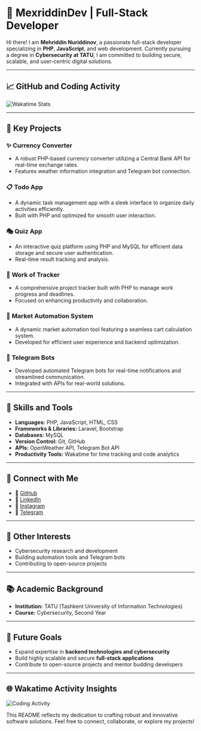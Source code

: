 # 🔧 **MexriddinDev | Full-Stack Developer**

Hi there! I am **Mehriddin Nuriddinov**, a passionate full-stack developer specializing in **PHP**, **JavaScript**, and web development. Currently pursuing a degree in **Cybersecurity at TATU**, I am committed to building secure, scalable, and user-centric digital solutions.

---

## 📈 **GitHub and Coding Activity**

![Wakatime Stats]([https://wakatime.com/badge/user/your-wakatime-id.svg](https://wakatime.com/dashboard))

---

## 🔮 **Key Projects**

### ✨ **Currency Converter**

- A robust PHP-based currency converter utilizing a Central Bank API for real-time exchange rates.
- Features weather information integration and Telegram bot connection.

### 📋 **Todo App**

- A dynamic task management app with a sleek interface to organize daily activities efficiently.
- Built with PHP and optimized for smooth user interaction.

### 🎭 **Quiz App**

- An interactive quiz platform using PHP and MySQL for efficient data storage and secure user authentication.
- Real-time result tracking and analysis.

### 💼 **Work of Tracker**

- A comprehensive project tracker built with PHP to manage work progress and deadlines.
- Focused on enhancing productivity and collaboration.

### 🛒 **Market Automation System**

- A dynamic market automation tool featuring a seamless cart calculation system.
- Developed for efficient user experience and backend optimization.

### 🔧 **Telegram Bots**

- Developed automated Telegram bots for real-time notifications and streamlined communication.
- Integrated with APIs for real-world solutions.

---

## 🔧 **Skills and Tools**

- **Languages:** PHP, JavaScript, HTML, CSS
- **Frameworks & Libraries:** Laravel, Bootstrap
- **Databases:** MySQL
- **Version Control:** Git, GitHub
- **APIs:** OpenWeather API, Telegram Bot API
- **Productivity Tools:** Wakatime for time tracking and code analytics

---

## 🔗 **Connect with Me**

- 🔖 [GitHub](https://github.com/MexriddinDev)
- 👤 [LinkedIn](https://linkedin.com/in/your-profile)
- 🔹 [Instagram](https://instagram.com/your-profile)
- 💌 [Telegram](https://t.me/your-profile)

---

## 🌟 **Other Interests**

- Cybersecurity research and development
- Building automation tools and Telegram bots
- Contributing to open-source projects

---

## 📚 **Academic Background**

- **Institution:** TATU (Tashkent University of Information Technologies)
- **Course:** Cybersecurity, Second Year

---

## 📅 **Future Goals**

- Expand expertise in **backend technologies and cybersecurity**
- Build highly scalable and secure **full-stack applications**
- Contribute to open-source projects and mentor budding developers

---

## 🌐 **Wakatime Activity Insights**

![Coding Activity](https://wakatime.com/share/your-activity-graph.svg)

This README reflects my dedication to crafting robust and innovative software solutions. Feel free to connect, collaborate, or explore my projects!



